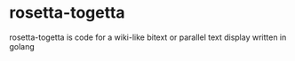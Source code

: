 # rosetta-togetta
rosetta-togetta is code for a wiki-like bitext or parallel text display written in golang
